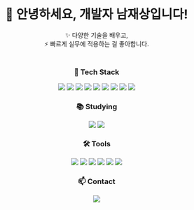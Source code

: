 <div align="center">

# 👋 안녕하세요, 개발자 남재상입니다!

✨ 다양한 기술을 배우고,  
⚡ 빠르게 실무에 적용하는 걸 좋아합니다.  
<br/>

### 🚀 Tech Stack
<img src="https://img.shields.io/badge/JavaScript-F7DF1E?style=flat-square&logo=javascript&logoColor=black"/> 
<img src="https://img.shields.io/badge/TypeScript-3178C6?style=flat-square&logo=typescript&logoColor=white"/>
<img src="https://img.shields.io/badge/React-20232A?style=flat-square&logo=react&logoColor=61DAFB"/>
<img src="https://img.shields.io/badge/Next.js-000000?style=flat-square&logo=next.js&logoColor=white"/>
<img src="https://img.shields.io/badge/Vue-4FC08D?style=flat-square&logo=vue.js&logoColor=white"/>
<img src="https://img.shields.io/badge/jQuery-0769AD?style=flat-square&logo=jquery&logoColor=white"/>
<img src="https://img.shields.io/badge/Sass-CC6699?style=flat-square&logo=sass&logoColor=white"/>
<img src="https://img.shields.io/badge/TailwindCSS-06B6D4?style=flat-square&logo=tailwindcss&logoColor=white"/>
<img src="https://img.shields.io/badge/Emotion-DB7093?style=flat-square&logo=emotion&logoColor=white"/>

<br/>

### 📚 Studying
<img src="https://img.shields.io/badge/Java-007396?style=flat-square&logo=java&logoColor=white"/>
<img src="https://img.shields.io/badge/Spring-6DB33F?style=flat-square&logo=spring&logoColor=white"/>

<br/>

### 🛠 Tools
<img src="https://img.shields.io/badge/GitHub-181717?style=flat-square&logo=github&logoColor=white"/>
<img src="https://img.shields.io/badge/SVN-809CC9?style=flat-square&logo=subversion&logoColor=white"/>
<img src="https://img.shields.io/badge/Notion-ffffff?style=flat-square&logo=notion&logoColor=black"/>
<img src="https://img.shields.io/badge/VSCode-2C2C32?style=flat-square&logo=visual-studio-code&logoColor=22ABF3"/>
<img src="https://img.shields.io/badge/Eclipse-2C3E50?style=flat-square&logo=eclipse&logoColor=white"/>
<img src="https://img.shields.io/badge/Discord-5865F2?style=flat-square&logo=discord&logoColor=white"/>

<br/>

### 📫 Contact
<a href="mailto:skawotkd12@naver.com">
  <img src="https://img.shields.io/badge/skawotkd12@naver.com-03C75B?style=flat-square&logo=gmail&logoColor=white"/>
</a>

</div>
